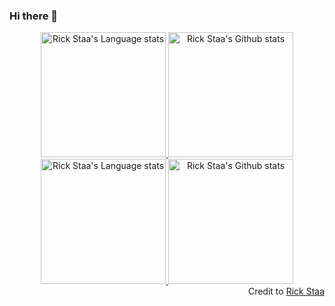 ### Hi there 👋


<!-- Light Mode -->
<div align="center"> 
<a href="https://twitter.com/Riyadh_z20#gh-light-mode-only">
<img height=200 src="https://github-readme-stats-git-masterrstaa-rickstaa.vercel.app/api/top-langs/?username=RiyadhAlzahrani&layout=compact&langs_count=10&hide_border=true&include_orgs=true&theme=buefy&bg_color=000000&text_color=FFFFFF&card_width=250#gh-light-mode-only" alt="Rick Staa's Language stats" />
</a>
<a href="https://twitter.com/Riyadh_z20#gh-light-mode-only">
<img height=200 src="https://github-readme-stats-git-masterrstaa-rickstaa.vercel.app/api?username=RiyadhAlzahrani&show_icons=true&count_private=true&line_height=28&hide_border=true&card_width=450&include_all_commits=true&include_orgs=true&exclude_repo=github-readme-stats&theme=buefy&bg_color=000000&text_color=FFFFFF#gh-light-mode-only" alt="Rick Staa's Github stats" />
</a>
</div>

<!-- Dark Mode -->
<div align="center"> 
<a href="https://twitter.com/Riyadh_z20#gh-dark-mode-only">
<img height=200 src="https://github-readme-stats-git-masterrstaa-rickstaa.vercel.app/api/top-langs/?username=RiyadhAlzahrani&layout=compact&langs_count=10&hide_border=true&include_orgs=true&theme=buefy&bg_color=000000&text_color=FFFFFF&card_width=250#gh-dark-mode-only" alt="Rick Staa's Language stats" />
</a>
<a href="https://twitter.com/Riyadh_z20#gh-dark-mode-only">
<img height=200 src="https://github-readme-stats-git-masterrstaa-rickstaa.vercel.app/api?username=RiyadhAlzahrani&show_icons=true&count_private=true&line_height=28&hide_border=true&card_width=450&include_all_commits=true&include_orgs=true&exclude_repo=github-readme-stats&theme=buefy&bg_color=000000&text_color=FFFFFF#gh-dark-mode-only" alt="Rick Staa's Github stats" />
</a>
</div>

<div align="right">Credit to <a href="https://github.com/rickstaa">Rick Staa</a></div>


<!--
**RiyadhAlzahrani/RiyadhAlzahrani** is a ✨ _special_ ✨ repository because its `README.md` (this file) appears on your GitHub profile.

&layout=compact
&hide_border=true
&include_all_commits=true
&show_icons=true

state:
Top Langs:
layout=compact
card_width=300px
langs_count=5
hide_title=false
custom_title="Most Used Languages"

[![Top Langs](https://github-readme-stats.vercel.app/api/top-langs/?username=RiyadhAlzahrani&theme=dark&border_radius=10px&show_icons=true)](https://twitter.com/Riyadh_z20)
   
[![GitHub stats](https://github-readme-stats.vercel.app/api?username=RiyadhAlzahrani&show_icons=true&theme=dark&custom_title=GitHub%20Stats&border_radius=10px)](https://twitter.com/Riyadh_z20)

Here are some ideas to get you started:

- 🔭 I’m currently working on ...
- 🌱 I’m currently learning ...
- 👯 I’m looking to collaborate on ...
- 🤔 I’m looking for help with ...
- 💬 Ask me about ...
- 📫 How to reach me: ...
- 😄 Pronouns: ...
- ⚡ Fun fact: ...

| <a href="https://twitter.com/Riyadh_z20"><img align="center" src="https://github-readme-stats.vercel.app/api?username=RiyadhAlzahrani&show_icons=true&theme=buefy&custom_title=GitHub%20Stats&hide_border=true" alt="Anurag's github stats" /></a> | <a href="https://twitter.com/Riyadh_z20"><img align="center" src="https://github-readme-stats.vercel.app/api/top-langs/?username=RiyadhAlzahrani&theme=buefy&&hide_border=true&show_icons=true" /></a> |
| ------------- | ------------- |

-->
